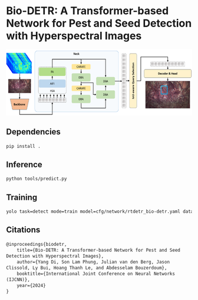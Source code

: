 # Bio-DETR: A Transformer-based Network for Pest and Seed Detection with Hyperspectral Images

<img src="https://github.com/yangdi-cv/Bio-DETR/blob/master/network/bio-detr.png?raw=true" height="180"/>

## Dependencies
```sh
pip install .
```

## Inference
```sh
python tools/predict.py
```

## Training
```sh
yolo task=detect mode=train model=cfg/network/rtdetr_bio-detr.yaml data=cfg/dataset/hsi-bio.yaml batch=16 epochs=300
```

## Citations
```
@inproceedings{biodetr,
    title={Bio-DETR: A Transformer-based Network for Pest and Seed Detection with Hyperspectral Images},
    author={Yang Di, Son Lam Phung, Julian van den Berg, Jason Clissold, Ly Bui, Hoang Thanh Le, and Abdesselam Bouzerdoum},
    booktitle={International Joint Conference on Neural Networks (IJCNN)},
    year={2024}
}
```
